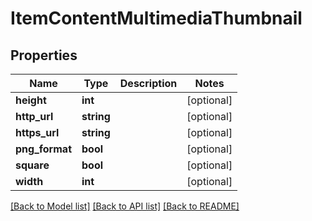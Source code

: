 # ItemContentMultimediaThumbnail

## Properties
Name | Type | Description | Notes
------------ | ------------- | ------------- | -------------
**height** | **int** |  | [optional] 
**http_url** | **string** |  | [optional] 
**https_url** | **string** |  | [optional] 
**png_format** | **bool** |  | [optional] 
**square** | **bool** |  | [optional] 
**width** | **int** |  | [optional] 

[[Back to Model list]](../README.md#documentation-for-models) [[Back to API list]](../README.md#documentation-for-api-endpoints) [[Back to README]](../README.md)


